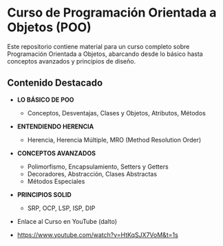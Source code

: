 # Curso de Programación Orientada a Objetos (POO)

Este repositorio contiene material para un curso completo sobre Programación Orientada a Objetos, abarcando desde lo básico hasta conceptos avanzados y principios de diseño.

## Contenido Destacado

- **LO BÁSICO DE POO**
  - Conceptos, Desventajas, Clases y Objetos, Atributos, Métodos

- **ENTENDIENDO HERENCIA**
  - Herencia, Herencia Múltiple, MRO (Method Resolution Order)

- **CONCEPTOS AVANZADOS**
  - Polimorfismo, Encapsulamiento, Setters y Getters
  - Decoradores, Abstracción, Clases Abstractas
  - Métodos Especiales

- **PRINCIPIOS SOLID**
  - SRP, OCP, LSP, ISP, DIP

- Enlace al Curso en YouTube (dalto)
- https://www.youtube.com/watch?v=HtKqSJX7VoM&t=1s
